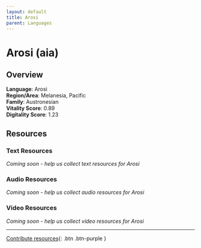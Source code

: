 ```yaml
---
layout: default
title: Arosi
parent: Languages
---
```


# Arosi (aia)

## Overview

**Language**: Arosi  
**Region/Area**: Melanesia, Pacific  
**Family**: Austronesian  
**Vitality Score**: 0.89  
**Digitality Score**: 1.23  

## Resources

### Text Resources
*Coming soon - help us collect text resources for Arosi*

### Audio Resources
*Coming soon - help us collect audio resources for Arosi*

### Video Resources
*Coming soon - help us collect video resources for Arosi*

---

[Contribute resources](https://fairtrain.github.io/){: .btn .btn-purple }
